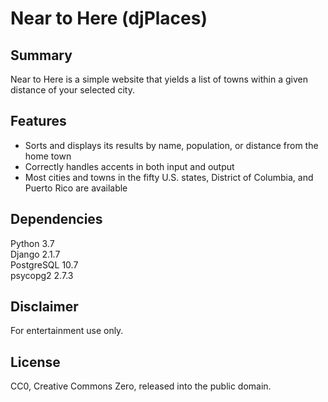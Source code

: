 # Near to Here (djPlaces)

## Summary

Near to Here is a simple website that yields a list of towns within a given distance of your selected city.

## Features

* Sorts and displays its results by name, population, or distance from the home town
* Correctly handles accents in both input and output
* Most cities and towns in the fifty U.S. states, District of Columbia, and Puerto Rico are available

## Dependencies
Python 3.7  
Django 2.1.7  
PostgreSQL 10.7  
psycopg2 2.7.3

## Disclaimer
For entertainment use only.

## License
CC0, Creative Commons Zero, released into the public domain.

